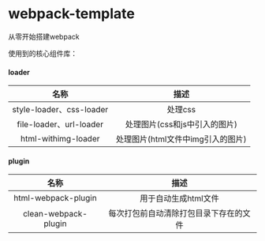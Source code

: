 # webpack-template
从零开始搭建webpack

使用到的核心组件库：

#### loader

|           名称           |               描述                |
| :----------------------: | :-------------------------------: |
| style-loader、css-loader |              处理css              |
| file-loader、url-loader  |   处理图片(css和js中引入的图片)   |
|   html-withimg-loader    | 处理图片(html文件中img引入的图片) |







#### plugin

|         名称         |                  描述                  |
| :------------------: | :------------------------------------: |
| html-webpack-plugin  |          用于自动生成html文件          |
| clean-webpack-plugin | 每次打包前自动清除打包目录下存在的文件 |


